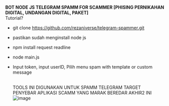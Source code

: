 <b>BOT NODE JS TELEGRAM SPAMM FOR SCAMMER [PHISING PERNIKAHAN DIGITAL, UNDANGAN DIGITAL, PAKET]</b>
<br>
Tutorial? <br>
- git clone https://github.com/rezaniverse/telegram-spammer.git
- pastikan sudah menginstall node js
- npm install request readline
- node main.js
- Input token, input userID, Pilih menu spam with template or custom message

  <br>TOOLS INI DIGUNAKAN UNTUK SPAMM TELEGRAM TARGET PENYEBAR APLIKASI SCAMM YANG MARAK BEREDAR AKHIR2 INI
![image](https://github.com/rezaniverse/telegram-spammer/assets/96060478/e25712e4-7fb9-4fe4-b0a7-57a98e295257)

